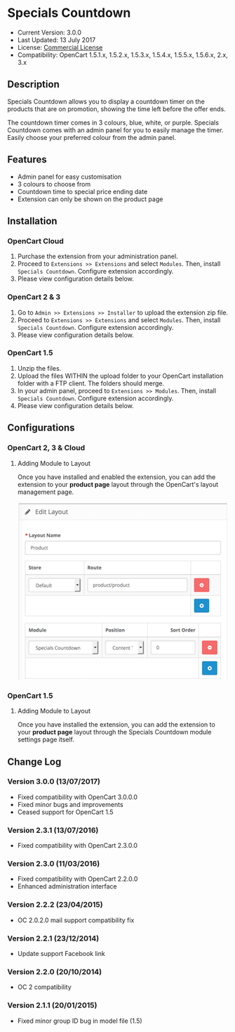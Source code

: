 # Specials Countdown

* Current Version: 3.0.0
* Last Updated: 13 July 2017
* License: [Commercial License][1]
* Compatibility: OpenCart 1.5.1.x, 1.5.2.x, 1.5.3.x, 1.5.4.x, 1.5.5.x, 1.5.6.x, 2.x, 3.x


[1]: https://www.marketinsg.com/usage-license

## Description

Specials Countdown allows you to display a countdown timer on the products that are on promotion, showing the time left before the offer ends.

The countdown timer comes in 3 colours, blue, white, or purple. Specials Countdown comes with an admin panel for you to easily manage the timer. Easily choose your preferred colour from the admin panel.

## Features

* Admin panel for easy customisation
* 3 colours to choose from
* Countdown time to special price ending date
* Extension can only be shown on the product page

## Installation

### OpenCart Cloud

1. Purchase the extension from your administration panel.
2. Proceed to `Extensions >> Extensions` and select `Modules`. Then, install `Specials Countdown`. Configure extension accordingly.
3. Please view configuration details below.

### OpenCart 2 & 3

1. Go to `Admin >> Extensions >> Installer` to upload the extension zip file.
2. Proceed to `Extensions >> Extensions` and select `Modules`. Then, install `Specials Countdown`. Configure extension accordingly.
3. Please view configuration details below.

### OpenCart 1.5

1. Unzip the files.
2. Upload the files WITHIN the upload folder to your OpenCart installation folder with a FTP client. The folders should merge.
3. In your admin panel, proceed to `Extensions >> Modules`. Then, install `Specials Countdown`. Configure extension accordingly.
4. Please view configuration details below.

## Configurations

### OpenCart 2, 3 & Cloud

1. Adding Module to Layout

	Once you have installed and enabled the extension, you can add the extension to your __product page__ layout through the OpenCart's layout management page.

	![Screenshot](images/specials_countdown/image-1.png)

### OpenCart 1.5

1. Adding Module to Layout

	Once you have installed the extension, you can add the extension to your __product page__ layout through the Specials Countdown module settings page itself.

## Change Log

### Version 3.0.0 (13/07/2017)
* Fixed compatibility with OpenCart 3.0.0.0
* Fixed minor bugs and improvements
* Ceased support for OpenCart 1.5
### Version 2.3.1 (13/07/2016)
* Fixed compatibility with OpenCart 2.3.0.0
### Version 2.3.0 (11/03/2016)
* Fixed compatibility with OpenCart 2.2.0.0
* Enhanced administration interface
### Version 2.2.2 (23/04/2015)
* OC 2.0.2.0 mail support compatibility fix
### Version 2.2.1 (23/12/2014)
* Update support Facebook link
### Version 2.2.0 (20/10/2014)
* OC 2 compatibility
### Version 2.1.1 (20/01/2015)
* Fixed minor group ID bug in model file (1.5)